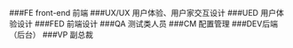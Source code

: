 ###FE front-end 前端
###UX/UX 用户体验、用户家交互设计
###UED 用户体验设计
###FED 前端设计
###QA 测试类人员
###CM 配置管理
###DEV后端（后台）
###VP 副总裁